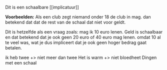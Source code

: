 Dit is een schaalbare [[implicatuur]]

**Voorbeelden:**
Als een club zegt niemand onder 18 de club in mag. dan betekend dat dat de rest van de schaal dat niet voor geldt.

Dit is hetzelfde als een vraag zoals: mag ik 10 euro lenen. Geld is schaalbaar en dat betekend dat je ook geen 20 euro of 40 euro mag lenen. omdat 10 al te veel was, wat je dus impliceert dat je ook geen hoger bedrag gaat betalen.

ik heb twee +> niet meer dan twee
Het is warm +> niet bloedheet
Dingen met een schaal